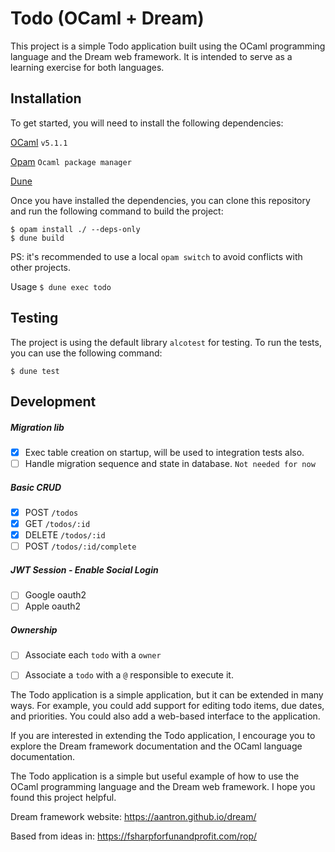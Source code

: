 
# Todo (OCaml + Dream)

This project is a simple Todo application built using the OCaml programming language and the Dream web framework. It is intended to serve as a learning exercise for both languages.

## Installation

To get started, you will need to install the following dependencies:

 
[OCaml](https://ocaml.org/install) `v5.1.1`

[Opam](https://opam.ocaml.org/doc/Install.html) `Ocaml package manager` 

[Dune](https://dune.readthedocs.io/en/stable/howto/install-dune.html) 

Once you have installed the dependencies, you can clone this repository and run the following command to build the project:
  
    $ opam install ./ --deps-only
    $ dune build

 PS: it's recommended to use a local `opam switch` to avoid conflicts with other projects.
 
Usage
`$ dune exec todo`

## Testing
The project is using the default library `alcotest` for testing. To run the tests, you can use the following command:

    $ dune test

## Development
##### Migration lib
 - [X] Exec table creation on startup, will be used to integration tests also.
 - [ ] Handle migration sequence and state in database. `Not needed for now`

##### Basic CRUD
 - [X] POST `/todos`  
 - [X] GET `/todos/:id`
 - [X] DELETE `/todos/:id`
 - [ ] POST `/todos/:id/complete`

##### JWT Session - Enable Social Login
- [ ] Google oauth2
- [ ] Apple oauth2

#####  Ownership 
- [ ] Associate each `todo` with a `owner`
- [ ] Associate a `todo` with a `@` responsible to execute it. 


The Todo application is a simple application, but it can be extended in many ways. For example, you could add support for editing todo items, due dates, and priorities. You could also add a web-based interface to the application.

  

If you are interested in extending the Todo application, I encourage you to explore the Dream framework documentation and the OCaml language documentation.

  
The Todo application is a simple but useful example of how to use the OCaml programming language and the Dream web framework. I hope you found this project helpful.

Dream framework website: https://aantron.github.io/dream/

Based from ideas in: https://fsharpforfunandprofit.com/rop/
